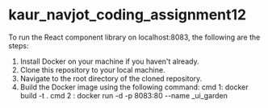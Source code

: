 # kaur_navjot_coding_assignment12
To run the React component library on localhost:8083, the following are the steps:

1. Install Docker on your machine if you haven't already.
2. Clone this repository to your local machine.
3. Navigate to the root directory of the cloned repository.
4. Build the Docker image using the following command:
cmd 1: docker build -t <image-name> .
cmd 2 : docker run -d -p 8083:80 --name <container-name>_ui_garden <image-name>



